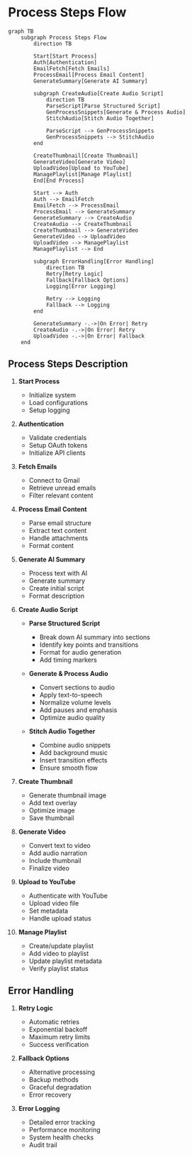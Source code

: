 # Process Steps Flow

```mermaid
graph TB
    subgraph Process Steps Flow
        direction TB
        
        Start[Start Process]
        Auth[Authentication]
        EmailFetch[Fetch Emails]
        ProcessEmail[Process Email Content]
        GenerateSummary[Generate AI Summary]
        
        subgraph CreateAudio[Create Audio Script]
            direction TB
            ParseScript[Parse Structured Script]
            GenProcessSnippets[Generate & Process Audio]
            StitchAudio[Stitch Audio Together]
            
            ParseScript --> GenProcessSnippets
            GenProcessSnippets --> StitchAudio
        end
        
        CreateThumbnail[Create Thumbnail]
        GenerateVideo[Generate Video]
        UploadVideo[Upload to YouTube]
        ManagePlaylist[Manage Playlist]
        End[End Process]
        
        Start --> Auth
        Auth --> EmailFetch
        EmailFetch --> ProcessEmail
        ProcessEmail --> GenerateSummary
        GenerateSummary --> CreateAudio
        CreateAudio --> CreateThumbnail
        CreateThumbnail --> GenerateVideo
        GenerateVideo --> UploadVideo
        UploadVideo --> ManagePlaylist
        ManagePlaylist --> End
        
        subgraph ErrorHandling[Error Handling]
            direction TB
            Retry[Retry Logic]
            Fallback[Fallback Options]
            Logging[Error Logging]
            
            Retry --> Logging
            Fallback --> Logging
        end
        
        GenerateSummary -.->|On Error| Retry
        CreateAudio -.->|On Error| Retry
        UploadVideo -.->|On Error| Fallback
    end
```

## Process Steps Description

1. **Start Process**
   - Initialize system
   - Load configurations
   - Setup logging

2. **Authentication**
   - Validate credentials
   - Setup OAuth tokens
   - Initialize API clients

3. **Fetch Emails**
   - Connect to Gmail
   - Retrieve unread emails
   - Filter relevant content

4. **Process Email Content**
   - Parse email structure
   - Extract text content
   - Handle attachments
   - Format content

5. **Generate AI Summary**
   - Process text with AI
   - Generate summary
   - Create initial script
   - Format description

6. **Create Audio Script**
   - **Parse Structured Script**
     - Break down AI summary into sections
     - Identify key points and transitions
     - Format for audio generation
     - Add timing markers
   
   - **Generate & Process Audio**
     - Convert sections to audio
     - Apply text-to-speech
     - Normalize volume levels
     - Add pauses and emphasis
     - Optimize audio quality
   
   - **Stitch Audio Together**
     - Combine audio snippets
     - Add background music
     - Insert transition effects
     - Ensure smooth flow

7. **Create Thumbnail**
   - Generate thumbnail image
   - Add text overlay
   - Optimize image
   - Save thumbnail

8. **Generate Video**
   - Convert text to video
   - Add audio narration
   - Include thumbnail
   - Finalize video

9. **Upload to YouTube**
   - Authenticate with YouTube
   - Upload video file
   - Set metadata
   - Handle upload status

10. **Manage Playlist**
    - Create/update playlist
    - Add video to playlist
    - Update playlist metadata
    - Verify playlist status

## Error Handling

1. **Retry Logic**
   - Automatic retries
   - Exponential backoff
   - Maximum retry limits
   - Success verification

2. **Fallback Options**
   - Alternative processing
   - Backup methods
   - Graceful degradation
   - Error recovery

3. **Error Logging**
   - Detailed error tracking
   - Performance monitoring
   - System health checks
   - Audit trail 